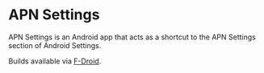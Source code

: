 # APN Settings

APN Settings is an Android app that acts as a shortcut to the 
APN Settings section of Android Settings.

Builds available via [F-Droid](https://f-droid.org/repository/browse/?fdid=io.github.tompreuss.apnsettings).
